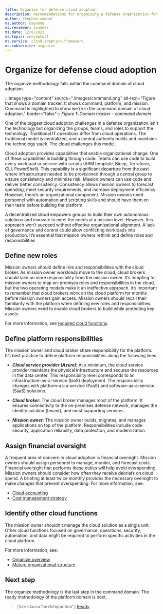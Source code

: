 ```yaml
---
title: Organize for defense cloud adoption
description: Recommendations for organizing a defense organization for cloud adoption
author: stephen-sumner
ms.author: wayneme
ms.reviewer: ssumner
ms.date: 12/6/2022
ms.topic: conceptual
ms.service: cloud-adoption-framework
ms.subservice: organize
---
```

# Organize for defense cloud adoption

The organize methodology falls within the command domain of cloud adoption.

:::image type="content" source="./images/command.png" alt-text="Figure that shows a domain tracker. It shows command, platform, and mission. Command is highlighted to show we're in the command domain of cloud adoption." border="false":::
*Figure 1: Domain tracker - command domain*

One of the biggest cloud adoption challenges in a defense organization isn't the technology but organizing the groups, teams, and roles to support the technology. Traditional IT operations differ from cloud operations. The traditional model is centralized, and a central authority builds and maintains the technology stack. The cloud challenges this model.

Cloud adoption provides capabilities that enable organizational change. One of these capabilities is building through code. Teams can use code to build every workload or service with scripts (ARM template, Bicep, Terraform, CLI, PowerShell). This capability is a significant departure from the past where infrastructure needed to be provisioned through a central group to ensure consistency and minimize risk. Mission owners can use code and deliver better consistency. Consistency allows mission owners to forecast spending, meet security requirements, and increase deployment efficiency. However, there’s an organizational component. Mission owners need personnel with automation and scripting skills and should have them on their team before building the platform.

A decentralized cloud empowers groups to build their own autonomous solutions and innovate to meet the needs at a mission level. However, this approach won't succeed without effective organizational alignment. A lack of governance and control could allow conflicting workloads into production. It’s essential that mission owners rethink and define roles and responsibilities

## Define new roles

Mission owners should define role and responsibilities with the cloud broker. As mission owner workloads move to the cloud, cloud brokers should take on more responsibility from the mission owner. It’s tempting for mission owners to map on-premises roles and responsibilities in the cloud, but the two operating models make it an ineffective approach. It’s important to remember that cloud brokers work on the cloud platform for months before mission owners gain access. Mission owners should recall their familiarity with the platform when defining new roles and responsibilities. Mission owners need to enable cloud brokers to build while protecting key assets.

For more information, see [required cloud functions](../../organize/index.md#understand-required-cloud-functions).

## Define platform responsibilities

The mission owner and cloud broker share responsibility for the platform. It’s best practice to define platform responsibilities along the following lines:

- ***Cloud service provider (Azure)***: At a minimum, the cloud service provider maintains the physical infrastructure and secures the resources in the data center. This responsibility level corresponds to an infrastructure-as-a-service (IaaS) deployment. The responsibility changes with platform-as-a-service (PaaS) and software-as-a-service (SaaS) solutions.

- ***Cloud broker***: The cloud broker manages most of the platform. It ensures connectivity to the on-premises defense network, manages the identity solution (tenant), and most supporting services.

- ***Mission owner***: The mission owner builds, migrates, and manages applications on top of the platform. Responsibilities include code security, application reliability, data protection, and modernization.

## Assign financial oversight

A frequent area of concern in cloud adoption is financial oversight. Mission owners should assign personnel to manage, monitor, and forecast costs. Financial oversight that performs these duties will help avoid overspending. Mission owners should consider how often they receive debriefs on cloud spend. A briefing at least twice monthly provides the necessary oversight to make changes that prevent overspending. For more information, see:

- [Cloud accounting](../../strategy/cloud-accounting.md)
- [Cost management strategy](./govern.md#create-a-cost-governance-strategy)

## Identify other cloud functions

The mission owner shouldn't manage the cloud solution as a single unit. Other cloud functions focused on governance, operations, security, automation, and data might be required to perform specific activities in the cloud platform.

For more information, see:

- [Organize overview](../../organize/index.md)
- [Mature organizational structure](../../organize/organization-structures.md)

## Next step

The organize methodology is the last step in the command domain. The ready methodology of the platform domain is next.

> [!div class="nextstepaction"]
> [Ready](ready.md)
